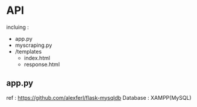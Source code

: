 # API
incluing :
- app.py
- myscraping.py
- /templates
  - index.html
  - response.html

## app.py
ref : https://github.com/alexferl/flask-mysqldb
Database : XAMPP(MySQL)


